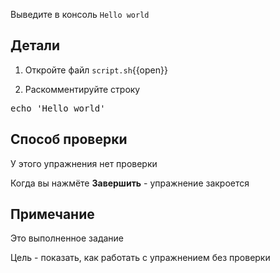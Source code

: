 Выведите в консоль `Hello world`

## Детали

1) Откройте файл `script.sh`{{open}}

2) Раскомментируйте строку

<pre class="file" data-filename="./script.sh" data-target="insert" data-marker="# echo 'Hello world'">
echo 'Hello world'
</pre>

## Способ проверки

У этого упражнения нет проверки

Когда вы нажмёте **Завершить** - упражнение закроется

## Примечание

Это выполненное задание

Цель - показать, как работать с упражнением без проверки